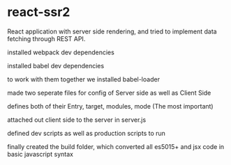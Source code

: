 # react-ssr2
React application with server side rendering, and tried to implement data fetching through REST API.

installed webpack dev dependencies

installed babel dev dependencies

to work with them together we installed babel-loader

made two seperate files for config of Server side as well as Client Side

defines both of their Entry, target, modules, mode (The most important)

attached out client side to the server in server.js

defined dev scripts as well as production scripts to run

finally created the build folder, which converted all es5015+ and jsx code in basic javascript syntax
